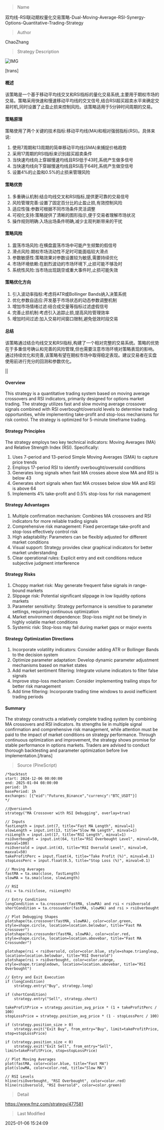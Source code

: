 
> Name

双均线-RSI联动期权量化交易策略-Dual-Moving-Average-RSI-Synergy-Options-Quantitative-Trading-Strategy

> Author

ChaoZhang

> Strategy Description

![IMG](https://www.fmz.com/upload/asset/f883fc1732f412cb4d.png)

[trans]
#### 概述
该策略是一个基于移动平均线交叉和RSI指标的量化交易系统,主要用于期权市场的交易。策略采用快速和慢速移动平均线的交叉信号,结合RSI超买超卖水平来确定交易时机,同时设置了止盈止损来控制风险。该策略适用于5分钟时间周期的交易。

#### 策略原理
策略使用了两个关键的技术指标:移动平均线(MA)和相对强弱指标(RSI)。具体来说:
1. 使用7周期和13周期的简单移动平均线(SMA)来捕捉价格趋势
2. 采用17周期的RSI指标来识别超买超卖条件
3. 当快速均线向上穿越慢速均线且RSI低于43时,系统产生做多信号
4. 当快速均线向下穿越慢速均线且RSI高于64时,系统产生做空信号
5. 设置4%的止盈和0.5%的止损来管理风险

#### 策略优势
1. 多重确认机制:结合均线交叉和RSI指标,提供更可靠的交易信号
2. 风险管理完善:设置了固定百分比的止盈止损,有效控制风险
3. 适应性强:参数可根据不同市场条件灵活调整
4. 可视化支持:策略提供了清晰的图形指示,便于交易者理解市场状况
5. 操作规则明确:入场出场条件明确,减少主观判断带来的干扰

#### 策略风险
1. 震荡市场风险:在横盘震荡市场中可能产生频繁的假信号
2. 滑点风险:期权市场流动性不足时可能面临较大滑点
3. 参数敏感性:策略效果对参数设置较为敏感,需要持续优化
4. 市场环境依赖:在剧烈波动的市场环境下,止损可能不够及时
5. 系统性风险:当市场出现跳空或重大事件时,止损可能失效

#### 策略优化方向
1. 引入波动率指标:考虑将ATR或Bollinger Bands纳入决策系统
2. 优化参数自适应:开发基于市场状态的动态参数调整机制
3. 增加市场情绪过滤:结合成交量等指标过滤虚假信号
4. 完善止损机制:考虑引入追踪止损,提高风险管理效率
5. 增加时间过滤:加入交易时间窗口限制,避免低效时段交易

#### 总结
该策略通过结合均线交叉和RSI指标,构建了一个相对完整的交易系统。策略的优势在于多重信号确认和完善的风险管理,但也需要注意市场环境对策略表现的影响。通过持续优化和完善,该策略有望在期权市场中取得稳定表现。建议交易者在实盘使用前进行充分的回测和参数优化。

|| 

#### Overview
This strategy is a quantitative trading system based on moving average crossovers and RSI indicators, primarily designed for options market trading. The strategy utilizes fast and slow moving average crossover signals combined with RSI overbought/oversold levels to determine trading opportunities, while implementing take-profit and stop-loss mechanisms for risk control. The strategy is optimized for 5-minute timeframe trading.

#### Strategy Principles
The strategy employs two key technical indicators: Moving Averages (MA) and Relative Strength Index (RSI). Specifically:
1. Uses 7-period and 13-period Simple Moving Averages (SMA) to capture price trends
2. Employs 17-period RSI to identify overbought/oversold conditions
3. Generates long signals when fast MA crosses above slow MA and RSI is below 43
4. Generates short signals when fast MA crosses below slow MA and RSI is above 64
5. Implements 4% take-profit and 0.5% stop-loss for risk management

#### Strategy Advantages
1. Multiple confirmation mechanism: Combines MA crossovers and RSI indicators for more reliable trading signals
2. Comprehensive risk management: Fixed percentage take-profit and stop-loss effectively control risk
3. High adaptability: Parameters can be flexibly adjusted for different market conditions
4. Visual support: Strategy provides clear graphical indicators for better market understanding
5. Clear operational rules: Explicit entry and exit conditions reduce subjective judgment interference

#### Strategy Risks
1. Choppy market risk: May generate frequent false signals in range-bound markets
2. Slippage risk: Potential significant slippage in low liquidity options markets
3. Parameter sensitivity: Strategy performance is sensitive to parameter settings, requiring continuous optimization
4. Market environment dependence: Stop-loss might not be timely in highly volatile market conditions
5. Systemic risk: Stop-loss may fail during market gaps or major events

#### Strategy Optimization Directions
1. Incorporate volatility indicators: Consider adding ATR or Bollinger Bands to the decision system
2. Optimize parameter adaptation: Develop dynamic parameter adjustment mechanisms based on market states
3. Add market sentiment filtering: Integrate volume indicators to filter false signals
4. Improve stop-loss mechanism: Consider implementing trailing stops for better risk management
5. Add time filtering: Incorporate trading time windows to avoid inefficient trading periods

#### Summary
The strategy constructs a relatively complete trading system by combining MA crossovers and RSI indicators. Its strengths lie in multiple signal confirmation and comprehensive risk management, while attention must be paid to the impact of market conditions on strategy performance. Through continuous optimization and improvement, the strategy shows promise for stable performance in options markets. Traders are advised to conduct thorough backtesting and parameter optimization before live implementation.[/trans]



> Source (PineScript)

``` pinescript
/*backtest
start: 2024-12-06 00:00:00
end: 2025-01-04 08:00:00
period: 1h
basePeriod: 1h
exchanges: [{"eid":"Futures_Binance","currency":"BTC_USDT"}]
*/

//@version=5
strategy("MA Crossover with RSI Debugging", overlay=true)

// Inputs
fastLength = input.int(7, title="Fast MA Length", minval=1)
slowLength = input.int(13, title="Slow MA Length", minval=1)
rsiLength = input.int(17, title="RSI Length", minval=1)
rsiOverbought = input.int(64, title="RSI Overbought Level", minval=50, maxval=100)
rsiOversold = input.int(43, title="RSI Oversold Level", minval=0, maxval=50)
takeProfitPerc = input.float(4, title="Take Profit (%)", minval=0.1)
stopLossPerc = input.float(0.5, title="Stop Loss (%)", minval=0.1)

// Moving Averages
fastMA = ta.sma(close, fastLength)
slowMA = ta.sma(close, slowLength)

// RSI
rsi = ta.rsi(close, rsiLength)

// Entry Conditions
longCondition = ta.crossover(fastMA, slowMA) and rsi < rsiOversold
shortCondition = ta.crossunder(fastMA, slowMA) and rsi > rsiOverbought

// Plot Debugging Shapes
plotshape(ta.crossover(fastMA, slowMA), color=color.green, style=shape.circle, location=location.belowbar, title="Fast MA Crossover")
plotshape(ta.crossunder(fastMA, slowMA), color=color.red, style=shape.circle, location=location.abovebar, title="Fast MA Crossunder")

plotshape(rsi < rsiOversold, color=color.blue, style=shape.triangleup, location=location.belowbar, title="RSI Oversold")
plotshape(rsi > rsiOverbought, color=color.orange, style=shape.triangledown, location=location.abovebar, title="RSI Overbought")

// Entry and Exit Execution
if (longCondition)
    strategy.entry("Buy", strategy.long)

if (shortCondition)
    strategy.entry("Sell", strategy.short)

takeProfitPrice = strategy.position_avg_price * (1 + takeProfitPerc / 100)
stopLossPrice = strategy.position_avg_price * (1 - stopLossPerc / 100)

if (strategy.position_size > 0)
    strategy.exit("Exit Buy", from_entry="Buy", limit=takeProfitPrice, stop=stopLossPrice)

if (strategy.position_size < 0)
    strategy.exit("Exit Sell", from_entry="Sell", limit=takeProfitPrice, stop=stopLossPrice)

// Plot Moving Averages
plot(fastMA, color=color.blue, title="Fast MA")
plot(slowMA, color=color.red, title="Slow MA")

// RSI Levels
hline(rsiOverbought, "RSI Overbought", color=color.red)
hline(rsiOversold, "RSI Oversold", color=color.green)

```

> Detail

https://www.fmz.com/strategy/477581

> Last Modified

2025-01-06 15:24:09
